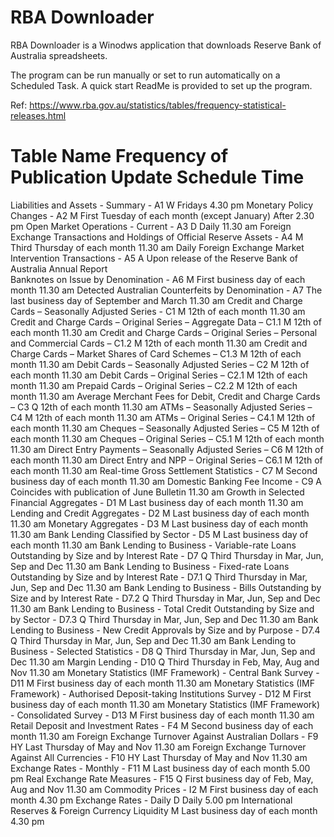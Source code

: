 # RBA Downloader
RBA Downloader is a Winodws application that downloads Reserve Bank of Australia spreadsheets.

The program can be run manually or set to run automatically on a Scheduled Task. A quick start ReadMe is provided to set up the program.

Ref: https://www.rba.gov.au/statistics/tables/frequency-statistical-releases.html

# Table Name	Frequency of Publication	Update Schedule	Time
Liabilities and Assets - Summary - A1	W	Fridays	4.30 pm
Monetary Policy Changes - A2	M	First Tuesday of each month (except January)	After 2.30 pm
Open Market Operations - Current - A3	D	Daily	11.30 am
Foreign Exchange Transactions and Holdings of Official Reserve Assets - A4	M	Third Thursday of each month	11.30 am
Daily Foreign Exchange Market Intervention Transactions - A5	A	Upon release of the Reserve Bank of Australia Annual Report	 
Banknotes on Issue by Denomination - A6	M	First business day of each month	11.30 am
Detected Australian Counterfeits by Denomination - A7	 	The last business day of September and March	11.30 am
Credit and Charge Cards – Seasonally Adjusted Series - C1	M	12th of each month	11.30 am
Credit and Charge Cards – Original Series – Aggregate Data – C1.1	M	12th of each month	11.30 am
Credit and Charge Cards – Original Series – Personal and Commercial Cards – C1.2	M	12th of each month	11.30 am
Credit and Charge Cards – Market Shares of Card Schemes – C1.3	M	12th of each month	11.30 am
Debit Cards – Seasonally Adjusted Series – C2	M	12th of each month	11.30 am
Debit Cards – Original Series – C2.1	M	12th of each month	11.30 am
Prepaid Cards – Original Series – C2.2	M	12th of each month	11.30 am
Average Merchant Fees for Debit, Credit and Charge Cards – C3	Q	12th of each month	11.30 am
ATMs – Seasonally Adjusted Series – C4	M	12th of each month	11.30 am
ATMs – Original Series – C4.1	M	12th of each month	11.30 am
Cheques – Seasonally Adjusted Series – C5	M	12th of each month	11.30 am
Cheques – Original Series – C5.1	M	12th of each month	11.30 am
Direct Entry Payments – Seasonally Adjusted Series – C6	M	12th of each month	11.30 am
Direct Entry and NPP – Original Series – C6.1	M	12th of each month	11.30 am
Real-time Gross Settlement Statistics - C7	M	Second business day of each month	11.30 am
Domestic Banking Fee Income - C9	A	Coincides with publication of June Bulletin	11.30 am
Growth in Selected Financial Aggregates - D1	M	Last business day of each month	11.30 am
Lending and Credit Aggregates - D2	M	Last business day of each month	11.30 am
Monetary Aggregates - D3	M	Last business day of each month	11.30 am
Bank Lending Classified by Sector - D5	M	Last business day of each month	11.30 am
Bank Lending to Business - Variable-rate Loans Outstanding by Size and by Interest Rate - D7	Q	Third Thursday in Mar, Jun, Sep and Dec	11.30 am
Bank Lending to Business - Fixed-rate Loans Outstanding by Size and by Interest Rate - D7.1	Q	Third Thursday in Mar, Jun, Sep and Dec	11.30 am
Bank Lending to Business - Bills Outstanding by Size and by Interest Rate - D7.2	Q	Third Thursday in Mar, Jun, Sep and Dec	11.30 am
Bank Lending to Business - Total Credit Outstanding by Size and by Sector - D7.3	Q	Third Thursday in Mar, Jun, Sep and Dec	11.30 am
Bank Lending to Business - New Credit Approvals by Size and by Purpose - D7.4	Q	Third Thursday in Mar, Jun, Sep and Dec	11.30 am
Bank Lending to Business - Selected Statistics - D8	Q	Third Thursday in Mar, Jun, Sep and Dec	11.30 am
Margin Lending - D10	Q	Third Thursday in Feb, May, Aug and Nov	11.30 am
Monetary Statistics (IMF Framework) - Central Bank Survey - D11	M	First business day of each month	11.30 am
Monetary Statistics (IMF Framework) - Authorised Deposit-taking Institutions Survey - D12	M	First business day of each month	11.30 am
Monetary Statistics (IMF Framework) - Consolidated Survey - D13	M	First business day of each month	11.30 am
Retail Deposit and Investment Rates - F4	M	Second business day of each month	11.30 am
Foreign Exchange Turnover Against Australian Dollars - F9	HY	Last Thursday of May and Nov	11.30 am
Foreign Exchange Turnover Against All Currencies - F10	HY	Last Thursday of May and Nov	11.30 am
Exchange Rates - Monthly - F11	M	Last business day of each month	5.00 pm
Real Exchange Rate Measures - F15	Q	First business day of Feb, May, Aug and Nov	11.30 am
Commodity Prices - I2	M	First business day of each month	4.30 pm
Exchange Rates - Daily	D	Daily	5.00 pm
International Reserves & Foreign Currency Liquidity	M	Last business day of each month	4.30 pm
